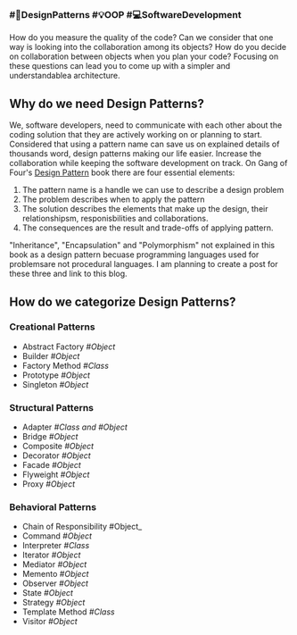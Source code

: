 ### #🧭DesignPatterns #💡OOP #💻SoftwareDevelopment

How do you measure the quality of the code? Can we consider that one way is looking into the collaboration among its objects? How do you decide on collaboration between objects when you plan your code? Focusing on these questions can lead you to come up with a simpler and understandablea architecture.

## Why do we need Design Patterns?
We, software developers, need to communicate with each other about the coding solution that they are actively working on or planning to start. Considered that using a pattern name can save us on explained details of thousands word, design patterns making our life easier. Increase the collaboration while keeping the software development on track. On Gang of Four's [Design Pattern](https://en.wikipedia.org/wiki/Design_Patterns) book there are four essential elements:
1. The pattern name is a handle we can use to describe a design problem
2. The problem describes when to apply the pattern
3. The solution describes the elements that make up the design, their relationshipsm, responisbilities and collaborations.
4. The consequences are the result and trade-offs of applying pattern.

"Inheritance", "Encapsulation" and "Polymorphism" not explained in this book as a design pattern becuase programming languages used for problemsare not procedural languages. I am planning to create a post for these three and link to this blog.

## How do we categorize Design Patterns?
### Creational Patterns
- Abstract Factory   _#Object_
- Builder   _#Object_
- Factory Method   _#Class_
- Prototype   _#Object_
- Singleton   _#Object_

### Structural Patterns
- Adapter   _#Class and #Object_
- Bridge   _#Object_
- Composite   _#Object_
- Decorator   _#Object_
- Facade   _#Object_
- Flyweight   _#Object_
- Proxy   _#Object_

### Behavioral Patterns
- Chain of Responsibility #Object_
- Command   _#Object_
- Interpreter   _#Class_
- Iterator   _#Object_
- Mediator   _#Object_
- Memento   _#Object_
- Observer   _#Object_
- State   _#Object_
- Strategy   _#Object_
- Template Method   _#Class_
- Visitor   _#Object_